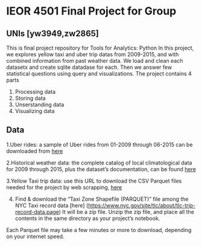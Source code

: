 # IEOR 4501 Final Project for Group 
## UNIs [yw3949,zw2865]
This is final project repository for Tools for Analytics: Python
In this project, we explores yellow taxi and uber trip datas from 2009-2015, and with combined information from past weather data.
We load and clean each datasetx and create sqlite datadase for each. Then we answer few statistical questions using query and visualizations.
The project contains 4 parts
1. Processing data
2. Storing data
3. Unserstanding data
4. Visualizing data

## Data 
1.Uber rides: a sample of Uber rides from 01-2009 through 06-2015 can be downloaded from [here](https://drive.google.com/file/d/1F7D82w1D5151GXCR6BTEk7mNQ_YnPNDk/view?usp=sharing)

2.Historical weather data: the complete catalog of local climatological data for 2009 through 2015, plus the dataset’s documentation, can be found [here](https://drive.google.com/drive/folders/1I_Cj3RFHRGcQjb5Gas06buqRbKodIwKC?usp=sharing)

3.Yellow Taxi trip data: use this URL to download the CSV Parquet files needed for the project by web scrapping, [here](https://www1.nyc.gov/site/tlc/about/tlc-trip-record-data.page)

4. Find & download the “Taxi Zone Shapefile (PARQUET)” file among the NYC Taxi record data [here] (https://www.nyc.gov/site/tlc/about/tlc-trip-record-data.page) It will be a zip file. Unzip the zip file, and place all the contents in the same directory as your project’s notebook. 

Each Parquet file may take a few minutes or more to download, depending on your internet speed.

